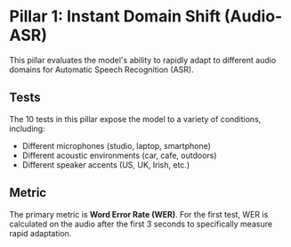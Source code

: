 # Pillar 1: Instant Domain Shift (Audio-ASR)

This pillar evaluates the model's ability to rapidly adapt to different audio domains for Automatic Speech Recognition (ASR).

## Tests

The 10 tests in this pillar expose the model to a variety of conditions, including:
- Different microphones (studio, laptop, smartphone)
- Different acoustic environments (car, cafe, outdoors)
- Different speaker accents (US, UK, Irish, etc.)

## Metric

The primary metric is **Word Error Rate (WER)**. For the first test, WER is calculated on the audio after the first 3 seconds to specifically measure rapid adaptation. 